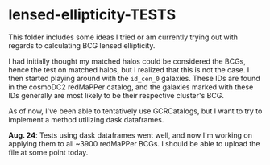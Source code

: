# lensed-ellipticity-TESTS

This folder includes some ideas I tried or am currently trying out with regards to calculating BCG lensed ellipticity.

I had initially thought my matched halos could be considered the BCGs, hence the test on matched halos, but I realized that this is not the case.
I then started playing around with the `id_cen_0` galaxies. These IDs are found in the cosmoDC2 redMaPPer catalog, and the galaxies marked with these IDs generally are most likely to be their respective cluster's BCG.

As of now, I've been able to tentatively use GCRCatalogs, but I want to try to implement a method utilizing dask dataframes.

**Aug. 24**: Tests using dask dataframes went well, and now I'm working on applying them to all ~3900 redMaPPer BCGs. I should be able to upload the file at some point today.
